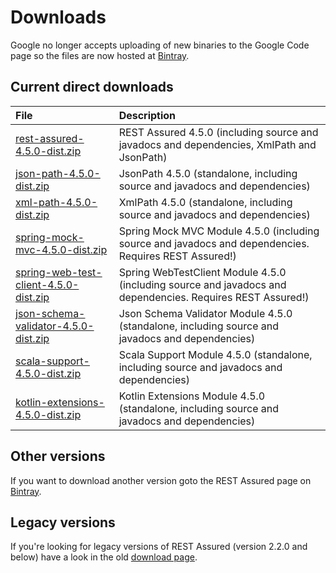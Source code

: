 # Downloads #

Google no longer accepts uploading of new binaries to the Google Code page so the files are now hosted at [Bintray](https://bintray.com/johanhaleby/generic/rest-assured).

## Current direct downloads ##
| File | Description |
|:-----|:------------|
| [rest-assured-4.5.0-dist.zip](http://dl.bintray.com/johanhaleby/generic/rest-assured-4.5.0-dist.zip)  |   REST Assured 4.5.0 (including source and javadocs and dependencies, XmlPath and JsonPath) |
| [json-path-4.5.0-dist.zip](http://dl.bintray.com/johanhaleby/generic/json-path-4.5.0-dist.zip)  | JsonPath 4.5.0 (standalone, including source and javadocs and dependencies) |
| [xml-path-4.5.0-dist.zip](http://dl.bintray.com/johanhaleby/generic/xml-path-4.5.0-dist.zip)  | XmlPath 4.5.0 (standalone, including source and javadocs and dependencies) |
| [spring-mock-mvc-4.5.0-dist.zip](http://dl.bintray.com/johanhaleby/generic/spring-mock-mvc-4.5.0-dist.zip)  | Spring Mock MVC Module 4.5.0 (including source and javadocs and dependencies. Requires REST Assured!)  |
| [spring-web-test-client-4.5.0-dist.zip](http://dl.bintray.com/johanhaleby/generic/spring-web-test-client-4.5.0-dist.zip)  | Spring WebTestClient Module 4.5.0 (including source and javadocs and dependencies. Requires REST Assured!)  |
| [json-schema-validator-4.5.0-dist.zip](http://dl.bintray.com/johanhaleby/generic/json-schema-validator-4.5.0-dist.zip)  | Json Schema Validator Module 4.5.0 (standalone, including source and javadocs and dependencies)  |
| [scala-support-4.5.0-dist.zip](http://dl.bintray.com/johanhaleby/generic/scala-support-4.5.0-dist.zip)  | Scala Support Module 4.5.0 (standalone, including source and javadocs and dependencies)  |
| [kotlin-extensions-4.5.0-dist.zip](http://dl.bintray.com/johanhaleby/generic/kotlin-extensions-4.5.0-dist.zip)  | Kotlin Extensions Module 4.5.0 (standalone, including source and javadocs and dependencies)  |

## Other versions ##
If you want to download another version goto the REST Assured page on [Bintray](https://bintray.com/johanhaleby/generic/rest-assured).

## Legacy versions ##
If you're looking for legacy versions of REST Assured (version 2.2.0 and below) have a look in the old  <a href='https://code.google.com/p/rest-assured/downloads/list?can=1&q=&colspec=Filename+Summary+Uploaded+ReleaseDate+Size+DownloadCount'>download page</a>.
